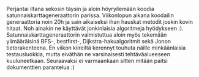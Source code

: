 Perjantai iltana sekosin täysin ja aloin höyryilemään koodia satunnaiskarttageneraattorin parissa. Viikonlopun aikana koodailin generaattoria noin 20h ja sain aikaiseksi ihan hauskat metodit joskin kovin hitaat. Noh ainakin ne käyttävät jonkinlaisia algoritmeja hyödykseen :). Satunnaiskarttageneraattorin valmistuttua aloin myös tekemään ylimääräisinä BFS-, bestfirst-, Dijkstra-hakualgoritmit sekä Jonon tietorakenteena. En viikon kiireiltä kerennyt touhuta näille minkäänlaisia testausluokkia, mutta eiväthän ne varsinaisesti tehtäväalueeseen kuuluneetkaan. 
Seuraavaksi ei varmaankaan sitten mitään paitsi dokumenttien parantelua :)
